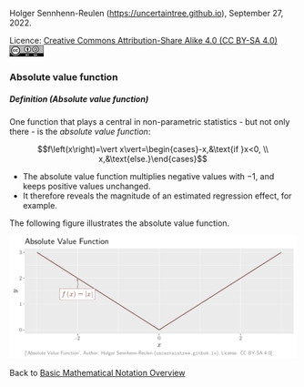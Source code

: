 Holger Sennhenn-Reulen (https://uncertaintree.github.io), September 27, 2022. 

Licence: [Creative Commons Attribution-Share Alike 4.0 (CC BY-SA 4.0)   <img src="https://github.com/uncertaintree/uncertaintree.github.io/blob/master/oer/cc_by_sa.png" width="60" height="20">](https://creativecommons.org/licenses/by-sa/4.0/)

### Absolute value function
##### Definition (Absolute value function)
One function that plays a central in non-parametric statistics - but not only there - is the *absolute value function*:

$$f\left(x\right)=\vert x\vert=\begin{cases}-x,&\text{if }x<0,
\\ 
x,&\text{else.}\end{cases}$$

- The absolute value function multiplies negative values with $-1$, and keeps positive values unchanged. 
- It therefore reveals the magnitude of an estimated regression effect, for example. 

The following figure illustrates the absolute value function.

<img src="https://github.com/uncertaintree/uncertaintree.github.io/blob/master/oer/basic_mathematical_notation/absolute_value.png">

Back to [Basic Mathematical Notation Overview](https://github.com/uncertaintree/uncertaintree.github.io/blob/master/oer/basic_mathematical_notation/00_index.md)
